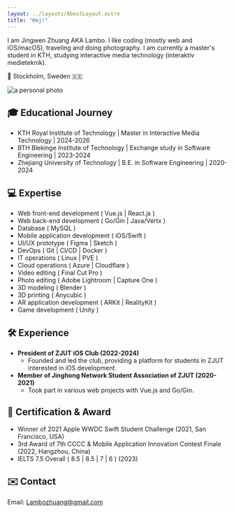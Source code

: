 ```yaml
---
layout: ../layouts/AboutLayout.astro
title: "Hej!"
---
```


I am Jingwen Zhuang AKA Lambo. I like coding (mostly web and iOS/macOS), traveling and doing photography. I am currently a master's student in KTH, studying interactive media technology (interaktiv medieteknik).

📍 Stockholm, Sweden 🇸🇪

<div>
  <img src="https://lambozhuangme.blob.core.windows.net/blog-images/23-10-15_DSCF0722.JPG" class="mx-auto" alt="a personal photo">
</div>

## 🎓 Educational Journey

- KTH Royal Institute of Technology | Master in Interactive Media Technology | 2024-2026
- BTH Blekinge Institute of Technology | Exchange study in Software Engineering | 2023-2024
- Zhejiang University of Technology | B.E. in Software Engineering | 2020-2024

## 💻 Expertise

- Web front-end development ( Vue.js | React.js )
- Web back-end development ( Go/Gin | Java/Vertx )
- Database ( MySQL )
- Mobile application development ( iOS/Swift )
- UI/UX prototype ( Figma | Sketch )
- DevOps ( Git | CI/CD | Docker )
- IT operations ( Linux | PVE )
- Cloud operations ( Azure | Cloudflare )
- Video editing ( Final Cut Pro )
- Photo editing ( Adobe Lightroom | Capture One )
- 3D modeling ( Blender )
- 3D printing ( Anycubic )
- AR application development ( ARKit | RealityKit )
- Game development ( Unity )

## 🛠️ Experience

- **President of ZJUT iOS Club (2022-2024)**
  - Founded and led the club, providing a platform for students in ZJUT interested in iOS development.
- **Member of Jinghong Network Student Association of ZJUT (2020-2021)**
  - Took part in various web projects with Vue.js and Go/Gin.

## 📃 Certification & Award

- Winner of 2021 Apple WWDC Swift Student Challenge (2021, San Francisco, USA)
- 3rd Award of 7th CCCC & Mobile Application Innovation Contest Finale (2022, Hangzhou, China)
- IELTS 7.5 Overall ( 8.5 | 8.5 | 7 | 6 ) (2023)

## ✉️ Contact

Email: Lambozhuang@gmail.com